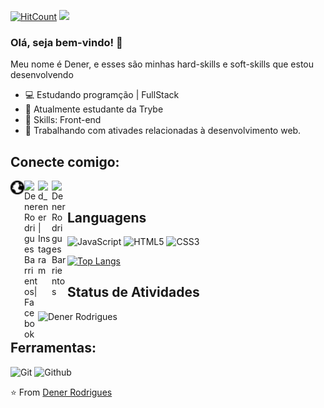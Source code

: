 
[![HitCount](http://hits.dwyl.com/TamimEhsan/TamimEhsan.svg)](http://hits.dwyl.com/TamimEhsan/TamimEhsan)
 <img src="https://komarev.com/ghpvc/?username=DenerRod">

### Olá, seja bem-vindo! 👋

Meu nome é Dener, e esses são minhas hard-skills e soft-skills que estou desenvolvendo

- 💻 Estudando programção | FullStack 
- 🔭 Atualmente estudante da Trybe
- 🌱 Skills: Front-end
- 👯 Trabalhando com ativades relacionadas à desenvolvimento web.

 ## Conecte comigo:
 
[<img align="left" alt="Dener" width="22px" src="https://raw.githubusercontent.com/iconic/open-iconic/master/svg/globe.svg" />][website]
[<img align="left" alt="Dener Rodrigues Barrientos| Facebook" width="22px" src="https://cdn.jsdelivr.net/npm/simple-icons@v3/icons/facebook.svg" />][facebook]
[<img align="left" alt="d_ener | Instagram" width="22px" src="https://cdn.jsdelivr.net/npm/simple-icons@v3/icons/instagram.svg" />][instagram]
[<img align="left" alt="Dener Rodrigues Barrientos" width="25px" src="https://img.icons8.com/ios-filled/344/linkedin-circled--v1.png" />][linkedin]

<br /> 

## Languagens

<!-- ![C++](https://img.shields.io/badge/-C++-000000?style=flat&logo=c%2B%2B) -->
<!-- ![Java](https://img.shields.io/badge/-Java-000000?style=flat&logo=java) -->
<!-- ![Python](https://img.shields.io/badge/-Python-000000?style=flat&logo=python) -->
![JavaScript](https://img.shields.io/badge/-JavaScript-000000?style=flat&logo=javascript)
![HTML5](https://img.shields.io/badge/-HTML5-000000?style=flat&logo=html5)
![CSS3](https://img.shields.io/badge/-CSS-000000?style=flat&logo=css3)
<!-- ![SQL](https://img.shields.io/badge/-SQL-000000?style=flat&logo=mysql) -->

[![Top Langs](https://github-readme-stats.vercel.app/api/top-langs/?username=DenerRod&layout=compact)](https://github.com/anuraghazra/github-readme-stats)

## Status de Atividades
![Dener Rodrigues](https://github-readme-stats.vercel.app/api?username=DenerRod&show_icons=true&theme=dark)

## Ferramentas:

![Git](https://img.shields.io/badge/-Git-000000?style=flat&logo=git)
![Github](https://img.shields.io/badge/-Github-000000?style=flat&logo=github) <br />
<!--![MongoDB](https://img.shields.io/badge/-MongoDB-000000?style=flat&logo=mongodb)
![PostgreSQL](https://img.shields.io/badge/-PostgreSQL-000000?style=flat&logo=postgresql) <br />
![Node](https://img.shields.io/badge/-Node-000000?style=flat&logo=node.js) <br />
![Android](https://img.shields.io/badge/-Android-000000?style=flat&logo=android)
![IntellIJ](https://img.shields.io/badge/-IntellIJ%20IDEA-000000?style=flat&logo=intellij%20idea) -->

<!--## Live Projects

[![CPA](https://img.shields.io/badge/-CodeforceProfileAnalyzer-444444?style=flat&logo=codeforces)](https://tamimehsan.github.io/CPA)

## Github Overview

<img align="left" alt="TamimEhsan's Github Stats" src="https://github-readme-stats.vercel.app/api?username=TamimEhsan&show_icons=true" />    &nbsp;
[![Top Langs](https://github-readme-stats.vercel.app/api/top-langs/?username=TamimEhsan)](https://github.com/anuraghazra/github-readme-stats) 

## Projects that I contributed to

[![ReadMe Card](https://github-readme-stats.vercel.app/api/pin/?username=ShanjinurIslam&repo=BUET-CSE-Moodle-Web-Scraping&show_owner=true)](https://github.com/ShanjinurIslam/BUET-CSE-Moodle-Web-Scraping) <br /> 

<!--## My Programming Performances

| Competition Name | 2019 | 2020 | 2021 | 2022 |
| :----- | :----: | :----: | :----: | :----: |
| <img width="120px" src="https://miro.medium.com/max/700/1*h_woVX1QKCNabHosdeBIRg.png" /> <br />  Google CodeJam | - | Round 1 <br /> Rank: 8918/9463 | - | - |
| <img width="120px" src="https://raw.githubusercontent.com/sbrodehl/Hashcode2k20/master/HashCode2020.png"/> <br />Google Hashcode | - | BUET_NARUTO_RUNNERS <br /> Rank:746/10724 <br /> Country Rank: 4th | - | - |
| <img width="120px" src="https://techcrunch.com/wp-content/uploads/2012/01/screen-shot-2012-01-04-at-11-54-37-am.png?w=605" /> <br />Facebook HackerCup | Qualification Round <br /> Rank:5704 | Round 1 <br /> RanK:2169/13820 | - | - |
| <img width="120px" src="https://www.hmc.edu/about-hmc/wp-content/uploads/sites/2/2019/01/icpc19.png" /> <br /> ICPC | - | Dhaka Regionals <br /> Team:BUET_INVERSE <br /> Rank: 121/1003 | - | - |
| <img width="120px" src="https://it-edu.com/sites/default/files/codeforceslogo.png" /> <br />CF Max Rank | 1651 <br />  ![](https://img.shields.io/badge/-Expert-3262a8?style=flat)  | 1925 <br /> ![](https://img.shields.io/badge/-Candidate%20Master-a832a8?style=flat) | - | - |-->


⭐️ From [Dener Rodrigues](https://github.com/DenerRod)

[website]: https://DenerRod.github.io/
[instagram]: https://www.instagram.com/d_ener/
[facebook]: https://www.facebook.com/profile.php?id=100011769091071
[linkedin]: https://www.linkedin.com/in/dener-rodrigues-barrientos-634b421ba/

